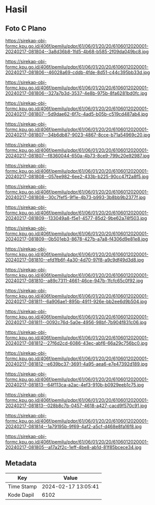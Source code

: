 # Hasil

## Foto C Plano

https://sirekap-obj-formc.kpu.go.id/406f/pemilu/pdpr/61/06/01/20/20/6106012020001-20240217-081804--3a8d36b8-1fd5-4b68-b585-2f09da049bc8.jpg

https://sirekap-obj-formc.kpu.go.id/406f/pemilu/pdpr/61/06/01/20/20/6106012020001-20240217-081806--46028a69-cddb-4fde-8d51-c44c395bb33d.jpg

https://sirekap-obj-formc.kpu.go.id/406f/pemilu/pdpr/61/06/01/20/20/6106012020001-20240217-081806--327a7b3d-3537-4e8b-975b-8fa6281bd0fc.jpg

https://sirekap-obj-formc.kpu.go.id/406f/pemilu/pdpr/61/06/01/20/20/6106012020001-20240217-081807--5d9dae62-6f7c-4ad5-b05b-c519cd487ab4.jpg

https://sirekap-obj-formc.kpu.go.id/406f/pemilu/pdpr/61/06/01/20/20/6106012020001-20240217-081807--34b6db87-9023-4867-8cce-b71a54969c20.jpg

https://sirekap-obj-formc.kpu.go.id/406f/pemilu/pdpr/61/06/01/20/20/6106012020001-20240217-081807--f8360044-650a-4b73-8ce9-799c20e92987.jpg

https://sirekap-obj-formc.kpu.go.id/406f/pemilu/pdpr/61/06/01/20/20/6106012020001-20240217-081808--057ee982-6ee2-433b-b225-90cc47f2a8f5.jpg

https://sirekap-obj-formc.kpu.go.id/406f/pemilu/pdpr/61/06/01/20/20/6106012020001-20240217-081808--30c7fef5-9f1e-4b73-b993-3b8bb9b2377f.jpg

https://sirekap-obj-formc.kpu.go.id/406f/pemilu/pdpr/61/06/01/20/20/6106012020001-20240217-081809--133049a8-f5e1-4577-85d2-9be62a74f503.jpg

https://sirekap-obj-formc.kpu.go.id/406f/pemilu/pdpr/61/06/01/20/20/6106012020001-20240217-081809--0b501eb3-8678-427b-a7a8-f4306d9e81e8.jpg

https://sirekap-obj-formc.kpu.go.id/406f/pemilu/pdpr/61/06/01/20/20/6106012020001-20240217-081810--efd1fb6f-4a30-4d70-97f8-a9c9df49d3d8.jpg

https://sirekap-obj-formc.kpu.go.id/406f/pemilu/pdpr/61/06/01/20/20/6106012020001-20240217-081810--a89c7311-4661-46ce-947b-1fcfc65c0f92.jpg

https://sirekap-obj-formc.kpu.go.id/406f/pemilu/pdpr/61/06/01/20/20/6106012020001-20240217-081811--6a906ae1-895b-4911-926e-bb2ee6d9b504.jpg

https://sirekap-obj-formc.kpu.go.id/406f/pemilu/pdpr/61/06/01/20/20/6106012020001-20240217-081811--0092c76d-5a0e-4956-98bf-7b904f831c06.jpg

https://sirekap-obj-formc.kpu.go.id/406f/pemilu/pdpr/61/06/01/20/20/6106012020001-20240217-081812--27f6d2cd-6086-43ec-abf6-66a29c756bc0.jpg

https://sirekap-obj-formc.kpu.go.id/406f/pemilu/pdpr/61/06/01/20/20/6106012020001-20240217-081812--e639bc37-3691-4a95-aea6-e7e47392d189.jpg

https://sirekap-obj-formc.kpu.go.id/406f/pemilu/pdpr/61/06/01/20/20/6106012020001-20240217-081813--64f113ca-a2ac-4ef3-910b-b0929eeb1c75.jpg

https://sirekap-obj-formc.kpu.go.id/406f/pemilu/pdpr/61/06/01/20/20/6106012020001-20240217-081813--028b8c7b-0457-4618-a427-cacd9f570c91.jpg

https://sirekap-obj-formc.kpu.go.id/406f/pemilu/pdpr/61/06/01/20/20/6106012020001-20240217-081814--1a79195b-9f69-4af2-a5cf-d468e8fa16f8.jpg

https://sirekap-obj-formc.kpu.go.id/406f/pemilu/pdpr/61/06/01/20/20/6106012020001-20240217-081805--a17a2f2c-1eff-4be8-ab1d-81f85bcece34.jpg


## Metadata

| Key        | Value               |
| ---------- | ------------------- |
| Time Stamp | 2024-02-17 13:05:41 |
| Kode Dapil | 6102                |



